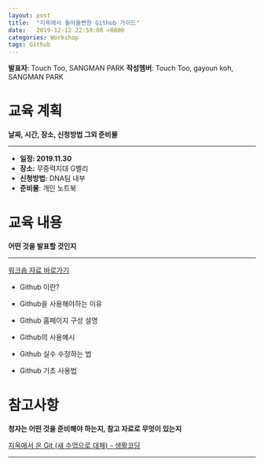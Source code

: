 ```yaml
---
layout: post
title:  "지옥에서 돌아올뻔한 Github 가이드"
date:   2019-12-12 22:59:00 +0800
categories: Workshop
tags: Github 
---
```


**발표자**: Touch Too, SANGMAN PARK
**작성멤버**: Touch Too, gayoun koh, SANGMAN PARK

# 교육 계획

**날짜, 시간, 장소, 신청방법 그외 준비물**

---

- **일정: 2019.11.30**
- **장소:** 무중력지대 G벨리
- **신청방법:** DNA팀 내부
- **준비물**: 개인 노트북

# 교육 내용

**어떤 것을 발표할 것인지**

---

[워크숍 자료 바로가기](https://www.notion.so/tootouch/Github-f84022d0057649489fd200a1ee5dfb26)

- Github 이란?

- Github을 사용해야하는 이유

- Github 홈페이지 구성 설명

- Github의 사용예시

- Github 실수 수정하는 법

- Github 기초 사용법


# 참고사항

**청자는 어떤 것을 준비해야 하는지, 참고 자료로 무엇이 있는지**

[지옥에서 온 Git (새 수업으로 대체) - 생활코딩](https://opentutorials.org/course/2708)

---